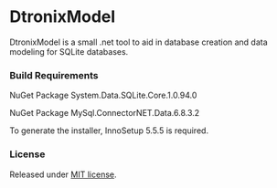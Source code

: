 DtronixModel
============
DtronixModel is a small .net tool to aid in database creation and data modeling for SQLite databases.

### Build Requirements
NuGet Package System.Data.SQLite.Core.1.0.94.0

NuGet Package MySql.ConnectorNET.Data.6.8.3.2

To generate the installer, InnoSetup 5.5.5 is required.

### License
Released under [MIT license](http://opensource.org/licenses/MIT).
